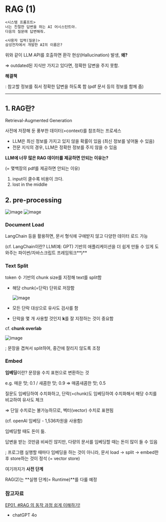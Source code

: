# RAG (1)

```markdown
<시스템 프롬프트>
너는 친절한 답변을 하는 AI 어시스턴트야.
다음의 질문에 답변해줘.

<사용자 입력(질문)>
삼성전자에서 개발한 AI의 이름은?
```

위와 같이 LLM API를 호출하면 환각 현상(Hallucination) 발생, **왜?**

⇒ outdated된 지식만 가지고 있다면, 정확한 답변을 주지 못함.

**해결책**

: 참고할 정보를 줘서 정확한 답변을 하도록 함 (pdf 문서 등의 정보를 함께 줌)

---

## **1. RAG란?**

Retrieval-Augmented Generation

사전에 저장해 둔 풍부한 데이터(=context)를 참조하는 프로세스

- LLM은 최신 정보를 가지고 있지 않을 확률이 있음 (최신 정보를 넣어둘 수 있음)
- 전문 지식의 경우, LLM은 정확한 정보를 주지 않을 수 있음

**LLM에 너무 많은 RAG 데이터를 제공하면 안되는 이유는?** 

(= 몇백장의 pdf를 제공하면 안되는 이유)

1. input이 클수록 비용이 크다. 
2. lost in the middle

## 2. pre-processing

![image](https://github.com/user-attachments/assets/59fb0338-487e-42e9-8292-1d81255c0d52)
![image](https://github.com/user-attachments/assets/2d31d22d-f42e-4520-84a8-2a72f63245a6)


### Document Load

LangChain 등을 활용하면, 문서 형식에 구애받지 않고 다양한 데이터 로드 가능

(cf. LangChain이란? LLM(예: GPT) 기반의 애플리케이션을 더 쉽게 만들 수 있게 도와주는 파이썬/자바스크립트 프레임워크**)**

### Text Split

token 수 기반의 chunk size를 지정해 text를 split함

- 해당 chunk(=단락) 단위로 저장함
    
    ![image](https://github.com/user-attachments/assets/178be077-eb32-4740-add1-9921f540f213)

- 모든 단락 대상으로 유사도 검사를 함
- 단락을 몇 개 사용할 것인지 **k**를 잘 지정하는 것이 중요함

cf. **chunk overlab**

![image](https://github.com/user-attachments/assets/dcec5454-1037-496d-96be-b5a6eefe99e3)

; 문장을 겹쳐서 split하여, 중간에 잘리지 않도록 조정

### Embed

**임베딩**이란? 문장을 수치 표현으로 변환하는 것

e.g. 매운 맛; 0.1 / 새콤한 맛; 0.9 ⇒ 매콤새콤한 맛; 0.5

질문도 임베딩하여 수치화하고, 단락(=chunk)도 임베딩하여 수치화해서 해당 수치를 비교하여 유사도 체크

⇒ 단일 수치로는 불가능하므로, 벡터(vector) 수치로 표현됨 

(cf. openAI 임베딩 - 1,536차원을 사용함)

임베딩할 때도 돈이 듦.

답변을 받는 것만큼 비싸진 않지만, 다량의 문서를 임베딩할 때는 돈이 많이 들 수 있음

; 프로그램 실행할 때마다 임베딩을 하는 것이 아니라, 문서 load → split → embed한 후 store하는 것이 정석 (= vector store)

여기까지가 **사전 단계**

RAG(2)는 **실행 단계(= Runtime)**를 다룰 예정

### 참고자료

[EP01. #RAG 의 동작 과정 쉽게 이해하기!](https://www.youtube.com/watch?v=zybyszetEcE)

- chatGPT 4o
